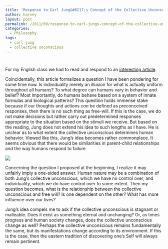 ```yaml
---
title: 'Response to Carl Jung&#8217;s Concept of the Collective Unconscious'
author: harvey
layout: post
permalink: /2011/09/response-to-carl-jungs-concept-of-the-collective-unconscious/
categories:
  - Philosophy
tags:
  - carl jung
  - collective unconscious
---
```

# 

For my English class we had to read and respond to an [interesting article][1].

 [1]: http://www.carl-jung.net/collective_unconscious.html

Coincidentally, this article formalizes a question I have been pondering for some time now. Is individuality merely an illusion for what is actually uniform throughout all humans? To what degree can humans vary in behavior and belief? Most importantly, do humans behave based on a system of innate formulas and biological patterns? This question holds immense stake because if our thoughts and actions *can* be defined as preconceived responses, then there is no such thing as free-will. If this is the case, we do not make decisions but rather carry out predetermined responses appropriate to the situation based on the stimuli we receive. But based on the reading, Jung does not extend his idea to such lengths as I have. He is unclear as to what extent the collective unconscious determines human behavior. Viewed like this, Jung’s idea becomes rather commonplace. It seems obvious that there would be similarities in parent-child relationships and the way humans respond to failure.

![][2]

 [2]: http://www.google.com/url?source=imglanding&ct=img&q=http://www.metaphysics-for-life.com/images/humanmind.jpg&sa=X&ei=adRrTrDXDqje0QGZ3aHuBA&ved=0CAYQ8wc&usg=AFQjCNFU69xSgfka3KtnjOMQtIGoQb3dAg

Concerning the question I proposed at the beginning, I realize it may unfairly imply a one-sided answer. Human nature may be a combination of both Jung’s collective unconscious, which we have no control over, and individuality, which we do have control over to some extent. Then my question becomes, what is the relationship between the collective unconscious and free will? Is one dependent on the other? What has more influence over our lives?

Jung’s idea compels me to ask if the collective unconscious is stagnant or malleable. Does it exist as something eternal and unchanging? Or, as times progress and human society changes, does the collective unconscious change as well? Perhaps the collective unconscious remains fundamentally the same, but its manifestations change according to its environment. If this is the case, then the eastern tradition of discovering one’s Self will always remain pertinent.